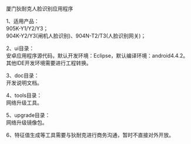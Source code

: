 <!DOCTYPE html PUBLIC "-//W3C//DTD XHTML 1.0 Transitional//EN" "http://www.w3.org/TR/xhtml1/DTD/xhtml1-transitional.dtd">
<html xmlns="http://www.w3.org/1999/xhtml">
<head>
<meta http-equiv="Content-Type" content="text/html; charset=gb2312" />
<title>无标题文档</title>
</head>

<body>
<p>厦门狄耐克人脸识别应用程序</p>
<p>1、适用产品：<br />
  905K-Y1/Y2/Y3；<br />
  904K-Y2/Y3(闸机人脸识别)、904N-T2/T3(人脸识别网关)；</p>
<p>2、ui目录：<br />
  安卓应用程序源代码，默认开发环境：Eclipse，默认编译环境：android4.4.2。<br />
  其他IDE开发环境需要进行工程转换。</p>
<p>3、doc目录：<br />
  开发说明文档。</p>
<p>4、tools目录：<br />
  网络升级工具。</p>
<p>5、upgrade目录：<br />
  网络升级镜像包。</p>
<p>6、特征值生成等工具需要与狄耐克进行商务沟通，暂时不直接对外开放。<br />
</p>
</body>
</html>
